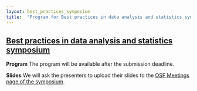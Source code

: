 ```yaml
---
layout: best_practices_symposium
title:  "Program for Best practices in data analysis and statistics symposium"
---
```

## [Best practices in data analysis and statistics symposium](index.html)

__Program__ The program will be available after the submission deadline.

__Slides__ We will ask the presenters to upload their slides to the [OSF Meetings page of the symposium](https://osf.io/view/bestpracticessymposium2019/).